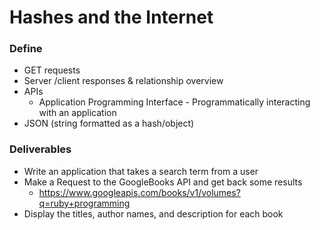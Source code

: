 # Hashes and the Internet

### Define

* GET requests
* Server /client responses & relationship overview
* APIs
    - Application Programming Interface - Programmatically interacting with an application
* JSON (string formatted as a hash/object)

### Deliverables

* Write an application that takes a search term from a user
* Make a Request to the GoogleBooks API and get back some results
  * https://www.googleapis.com/books/v1/volumes?q=ruby+programming
* Display the titles, author names, and description for each book
